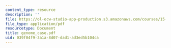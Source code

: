 ```yaml
---
content_type: resource
description: ''
file: https://ol-ocw-studio-app-production.s3.amazonaws.com/courses/15-066j-system-optimization-and-analysis-for-manufacturing-summer-2003/039f04f93a1a8d07dad1ad3ed5b104ca_genome_case.pdf
file_type: application/pdf
resourcetype: Document
title: genome_case.pdf
uid: 039f04f9-3a1a-8d07-dad1-ad3ed5b104ca
---
```

